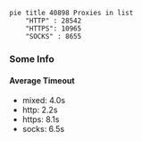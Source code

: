 
```mermaid
pie title 40898 Proxies in list
    "HTTP" : 28542
    "HTTPS": 10965
    "SOCKS" : 8655
```

### Some Info
#### Average Timeout

- mixed: 4.0s
- http: 2.2s
- https: 8.1s
- socks: 6.5s